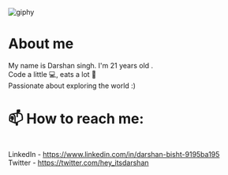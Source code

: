 
![giphy](https://user-images.githubusercontent.com/88918534/157513063-85103215-fc71-4a05-b3dc-889f92c80dc3.gif)

<h1> About me </h1>
My name is Darshan singh. I'm 21 years old . 
<br> Code a little 💻, eats a lot 🍕</br>
 Passionate about exploring the world  :) 




<h1>📫 How to reach me: </h1>

<br>LinkedIn - https://www.linkedin.com/in/darshan-bisht-9195ba195</br>
 Twitter - https://twitter.com/hey_itsdarshan
